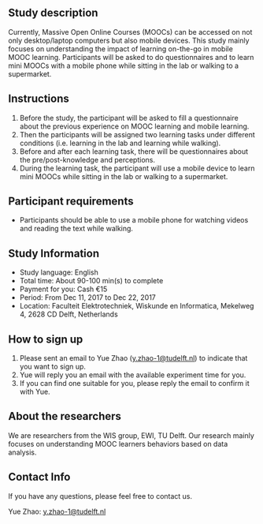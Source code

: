 ## Study description

Currently, Massive Open Online Courses (MOOCs) can be accessed on not only desktop/laptop computers but also mobile devices. This study mainly focuses on understanding the impact of learning on-the-go in mobile MOOC learning. Participants will be asked to do questionnaires and to learn mini MOOCs with a mobile phone while sitting in the lab or walking to a supermarket.

## Instructions
1. Before the study, the participant will be asked to fill a questionnaire about the previous experience on MOOC learning and mobile learning.
2. Then the participants will be assigned two learning tasks under different conditions (i.e. learning in the lab and learning while walking).
3. Before and after each learning task, there will be questionnaires about the pre/post-knowledge and perceptions.
4. During the learning task, the participant will use a mobile device to learn mini MOOCs while sitting in the lab or walking to a supermarket.

## Participant requirements
* Participants should be able to use a mobile phone for watching videos and reading the text while walking.

## Study Information
* Study language: English
* Total time: About 90-100 min(s) to complete 
* Payment for you: Cash €15
* Period: From Dec 11, 2017 to Dec 22, 2017
* Location: Faculteit Elektrotechniek, Wiskunde en Informatica, Mekelweg 4, 2628 CD Delft, Netherlands

## How to sign up
1. Please sent an email to Yue Zhao (y.zhao-1@tudelft.nl) to indicate that you want to sign up.
2. Yue will reply you an email with the available experiment time for you.
3. If you can find one suitable for you, please reply the email to confirm it with Yue.

## About the researchers
We are researchers from the WIS group, EWI, TU Delft. Our research mainly focuses on understanding MOOC learners behaviors based on data analysis. 

## Contact Info
If you have any questions, please feel free to contact us.

Yue Zhao: y.zhao-1@tudelft.nl